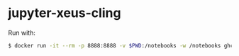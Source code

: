 # jupyter-xeus-cling

Run with:

```bash
$ docker run -it --rm -p 8888:8888 -v $PWD:/notebooks -w /notebooks ghcr.io/robertodr/jupyter-xeus-cling:latest
```
